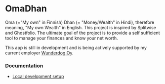 # OmaDhan

Oma (="My own" in Finnish) Dhan (= "Money/Wealth" in Hindi), therefore meaning, "My own Wealth" in English.
This project is inspired by Splitwise and Ghostfolio.
The ultimate goal of the project is to provide a self sufficient tool to manage your finances and know your net worth.

This app is still in development and is being actively supported by my current employer [Wunderdog Oy](https://wunderdog.io).

### Documentation
- [Local development setup](./docs/local_development_setup.md)